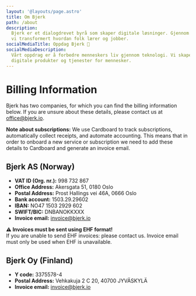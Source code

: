 ```yaml
---
layout: '@layouts/page.astro'
title: Om Bjerk
path: /about
description:
  Bjerk er et dialogdrevet byrå som skaper digitale løsninger. Gjennom 14 år har
  vi transformert hvordan folk lærer og jobber.
socialMediaTitle: Oppdag Bjerk 🌳
socialMediaDescription:
  Vårt oppdrag er å forbedre menneskers liv gjennom teknologi. Vi skaper
  digitale produkter og tjenester for mennesker.
---
```


# Billing Information

Bjerk has two companies, for which you can find the billing information below.
If you are unsure about these details, please contact us at
[office@bjerk.io](mailto:office@bjerk.io).

**Note about subscriptions:** We use Cardboard to track subscriptions,
automatically collect receipts, and automate accounting. This means that in
order to onboard a new service or subscription we need to add these details to
Cardboard and generate an invoice email.

## Bjerk AS (Norway)

- **VAT ID (Org. nr.):** 998 732 867
- **Office Address:** Akersgata 51, 0180 Oslo
- **Postal Address:** Prost Hallings vei 46A, 0666 Oslo
- **Bank account:** 1503.29.29602
- **IBAN:** NO47 1503 2929 602
- **SWIFT/BIC:** DNBANOKKXXX
- **Invoice email:** invoice@bjerk.io

**⚠️ Invoices must be sent using EHF format!**  
If you are unable to send EHF invoices: please contact us. Invoice email must
only be used when EHF is unavailable.

## Bjerk Oy (Finland)

- **Y code:** 3375578-4
- **Postal Address:** Vehkakuja 2 C 20, 40700 JYVÄSKYLÄ
- **Invoice email:** invoice@bjerk.io
